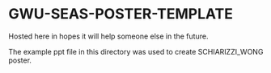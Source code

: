 # GWU-SEAS-POSTER-TEMPLATE
Hosted here in hopes it will help someone else in the future.

The example ppt file in this directory was used to create SCHIARIZZI_WONG poster.
